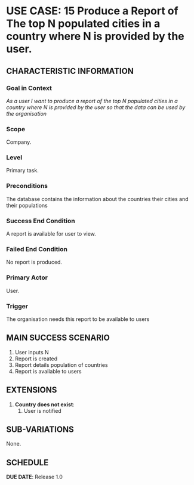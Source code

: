 # USE CASE: 15 Produce a Report of The top N populated cities in a country where N is provided by the user.


## CHARACTERISTIC INFORMATION

### Goal in Context

*As a user I want to produce a report of the top N populated cities in a country where N is provided by the user so that the data can be used by the organisation*

### Scope

Company.

### Level

Primary task.

### Preconditions

The database contains the information about the countries their cities and their populations

### Success End Condition

A report is available for user to view.

### Failed End Condition

No report is produced.

### Primary Actor

User.

### Trigger

The organisation needs this report to be available to users

## MAIN SUCCESS SCENARIO

1. User inputs N
2. Report is created
3. Report details population of countries
4. Report is available to users

## EXTENSIONS

1. **Country does not exist**:
    1. User is notified

## SUB-VARIATIONS

None.

## SCHEDULE

**DUE DATE**: Release 1.0
